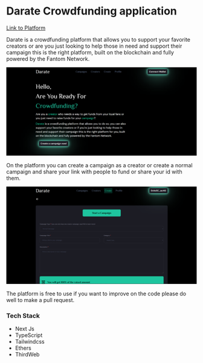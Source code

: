 # Darate Crowdfunding application

[Link to Platform](https://darate.vercel.app)

Darate is a crowdfunding platform that allows you to support your favorite creators or are you just looking to help those in need and support their campaign this is the right platform, built on the blockchain and fully powered by the Fantom Network.

![Home page](./assets/darate_home.png)

On the platform you can create a campaign as a creator or create a normal campaign and share your link with people to fund or share your id with them.

![Create campaign](./assets/darate_create.png)

The platform is free to use if you want to improve on the code please do well to make a pull request.

### Tech Stack

- Next Js
- TypeScript
- Tailwindcss
- Ethers
- ThirdWeb
